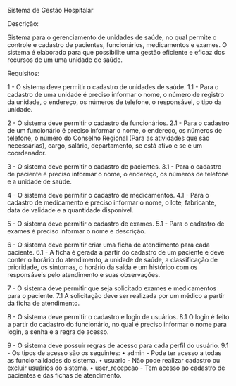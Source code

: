 Sistema de Gestão Hospitalar

Descrição:

Sistema para o gerenciamento de unidades de saúde, no qual permite o controle e cadastro de pacientes, funcionários, medicamentos e exames. O sistema é elaborado para que possibilite uma gestão eficiente e eficaz dos recursos de um uma unidade de saúde.

Requisitos: 

1 - O sistema deve permitir o cadastro de unidades de saúde.
     1.1 - Para o cadastro de uma unidade é preciso informar o nome, o número de registro da unidade, o endereço, os números de telefone, o responsável, o tipo da unidade.

2 - O sistema deve permitir o cadastro de funcionários.
     2.1 - Para o cadastro de um funcionário é preciso informar o nome, o endereço, os números de telefone, o número do Conselho Regional (Para as atividades que são necessárias), cargo, salário, departamento, se está ativo e se é um coordenador.

3 - O sistema deve permitir o cadastro de pacientes. 
     3.1 - Para o cadastro de paciente é preciso informar o nome, o endereço, os números de telefone e a unidade de saúde.

4 - O sistema deve permitir o cadastro de medicamentos. 
     4.1 - Para o cadastro de medicamento é preciso informar o nome, o lote, fabricante, data de validade e a quantidade disponível.

5 - O sistema deve permitir o cadastro de exames. 
     5.1 - Para o cadastro de exames é preciso informar o nome e descrição.

6 - O sistema deve permitir criar uma ficha de atendimento para cada paciente.
     6.1 - A ficha é gerada a partir do cadastro de um paciente e deve conter o horário do atendimento, a unidade de saúde, a classificação de prioridade, os sintomas, o horário da saída e um histórico com os responsáveis pelo atendimento e suas observações.

7 - O sistema deve permitir que seja solicitado exames e medicamentos para o paciente.
     7.1 A solicitação deve ser realizada por um médico a partir da ficha de atendimento.

8 - O sistema deve permitir o cadastro e login de usuários.
     8.1 O login é feito a partir do cadastro do funcionário, no qual é preciso informar o nome para login, a senha e a regra de acesso.

9 - O sistema deve possuir regras de acesso para cada perfil do usuário.
      9.1 - Os tipos de acesso são os seguintes:
•	admin - Pode ter acesso a todas as funcionalidades do sistema.
•	usuario - Não pode realizar cadastro ou excluir usuários do sistema.
•	user_recepcao - Tem acesso ao cadastro de pacientes e das fichas de atendimento.
 
